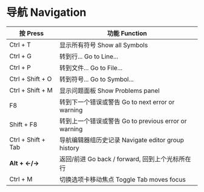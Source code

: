 导航 Navigation
===
|按 Press|功能 Function|
|  ----  | ----  |
|Ctrl + T|显示所有符号 Show all Symbols|
|Ctrl + G|转到行... Go to Line...|
|Ctrl + P|转到文件... Go to File...|
|Ctrl + Shift + O|转到符号... Go to Symbol...|
|Ctrl + Shift + M|显示问题面板 Show Problems panel|
|F8|转到下一个错误或警告 Go to next error or warning|
|Shift + F8|转到上一个错误或警告 Go to previous error or warning|
|Ctrl + Shift + Tab|导航编辑器组历史记录 Navigate editor group history|
|**Alt + ←/→**|返回/前进 Go back / forward, 回到上个光标所在行|
|Ctrl + M|切换选项卡移动焦点 Toggle Tab moves focus|
